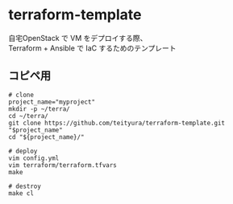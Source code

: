 # terraform-template

自宅OpenStack で VM をデプロイする際、  
Terraform + Ansible で IaC するためのテンプレート

## コピペ用

```
# clone
project_name="myproject"
mkdir -p ~/terra/
cd ~/terra/
git clone https://github.com/teityura/terraform-template.git "$project_name"
cd "${project_name}/"

# deploy
vim config.yml
vim terraform/terraform.tfvars 
make

# destroy
make cl
```
